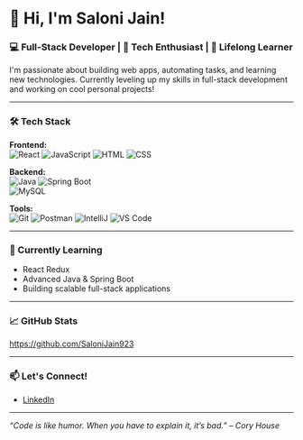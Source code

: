 # 👋 Hi, I'm Saloni Jain!

### 💻 Full-Stack Developer | 🚀 Tech Enthusiast | 🎯 Lifelong Learner

I'm passionate about building web apps, automating tasks, and learning new technologies. Currently leveling up my skills in full-stack development and working on cool personal projects!

---

### 🛠️ Tech Stack

**Frontend:**  
![React](https://img.shields.io/badge/-React-61DAFB?style=flat&logo=react&logoColor=white) 
![JavaScript](https://img.shields.io/badge/-JavaScript-F7DF1E?style=flat&logo=javascript&logoColor=black) 
![HTML](https://img.shields.io/badge/-HTML5-E34F26?style=flat&logo=html5&logoColor=white) 
![CSS](https://img.shields.io/badge/-CSS3-1572B6?style=flat&logo=css3&logoColor=white)  

**Backend:**  
![Java](https://img.shields.io/badge/-Java-007396?style=flat&logo=java&logoColor=white)
![Spring Boot](https://img.shields.io/badge/-Spring_Boot-6DB33F?style=flat&logo=spring-boot&logoColor=white)  
![MySQL](https://img.shields.io/badge/-MySQL-4479A1?style=flat&logo=mysql&logoColor=white) 

**Tools:**  
![Git](https://img.shields.io/badge/-Git-F05032?style=flat&logo=git&logoColor=white) 
![Postman](https://img.shields.io/badge/-Postman-FF6C37?style=flat&logo=postman&logoColor=white) 
![IntelliJ](https://img.shields.io/badge/-IntelliJ_IDEA-000000?style=flat&logo=intellij-idea&logoColor=white) 
![VS Code](https://img.shields.io/badge/-VS_Code-007ACC?style=flat&logo=visual-studio-code&logoColor=white)

---
### 🌱 Currently Learning

- React Redux
- Advanced Java & Spring Boot
- Building scalable full-stack applications

---

### 📈 GitHub Stats
https://github.com/SaloniJain923

---

### 📫 Let's Connect!

- [LinkedIn](https://www.linkedin.com/in/saloni-jain-436a14211/)

---

_“Code is like humor. When you have to explain it, it’s bad.” – Cory House_

